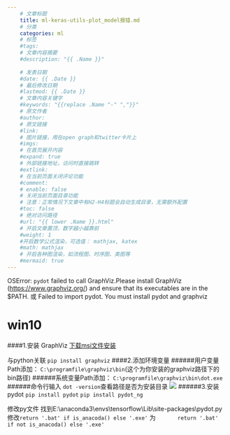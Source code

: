 ```yaml
---
    # 文章标题
    title: ml-keras-utils-plot_model报错.md
    # 分类
    categories: ml
    # 标签
    #tags:
    # 文章内容摘要
    #description: "{{ .Name }}"
    
    # 发表日期
    #date: {{ .Date }}
    # 最后修改日期
    #lastmod: {{ .Date }}
    # 文章内容关键字
    #keywords: "{{replace .Name "-" ","}}"
    # 原文作者
    #author:
    # 原文链接
    #link:
    # 图片链接，用在open graph和twitter卡片上
    #imgs:
    # 在首页展开内容
    #expand: true
    # 外部链接地址，访问时直接跳转
    #extlink:
    # 在当前页面关闭评论功能
    #comment:
    # enable: false
    # 关闭当前页面目录功能
    # 注意：正常情况下文章中有H2-H4标题会自动生成目录，无需额外配置
    #toc: false
    # 绝对访问路径
    #url: "{{ lower .Name }}.html"
    # 开启文章置顶，数字越小越靠前
    #weight: 1
    #开启数学公式渲染，可选值： mathjax, katex
    #math: mathjax
    # 开启各种图渲染，如流程图、时序图、类图等
    #mermaid: true
--- 
```





OSError: `pydot` failed to call GraphViz.Please install GraphViz (https://www.graphviz.org/) and ensure that its executables are in the $PATH.
或
Failed to import pydot. You must install pydot and graphviz

# win10
####1.安装 GraphViz
[下载msi文件安装](https://graphviz.gitlab.io/_pages/Download/Download_windows.html)

与python关联
```pip install graphviz```
####2.添加环境变量
######用户变量Path添加：
```C:\programfile\graphviz\bin```(这个为你安装的graphviz路径下的bin路径)
######系统变量Path添加：
```C:\programfile\graphviz\bin\dot.exe```
######命令行输入
```dot -version```查看路径是否为安装目录
![](https://upload-images.jianshu.io/upload_images/18339009-6c6e90b865877661.png?imageMogr2/auto-orient/strip%7CimageView2/2/w/1240)
######3.安装pydot
```pip install pydot```
```pip install pydot_ng```

修改py文件
找到E:\anaconda3\envs\tensorflow\Lib\site-packages\pydot.py
修改```return '.bat' if is_anacoda() else '.exe'```
为```       return '.bat' if not is_anacoda() else '.exe'```
